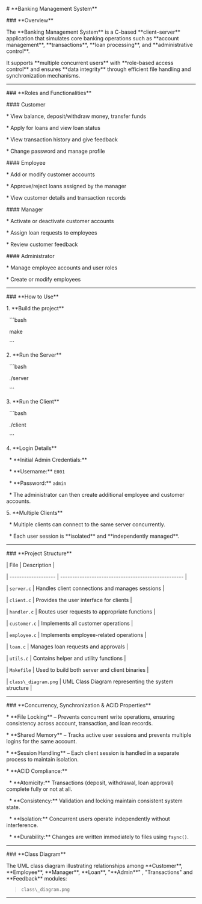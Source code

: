 \# \*\*Banking Management System\*\*



\### \*\*Overview\*\*



The \*\*Banking Management System\*\* is a C-based \*\*client–server\*\* application that simulates core banking operations such as \*\*account management\*\*, \*\*transactions\*\*, \*\*loan processing\*\*, and \*\*administrative control\*\*.

It supports \*\*multiple concurrent users\*\* with \*\*role-based access control\*\* and ensures \*\*data integrity\*\* through efficient file handling and synchronization mechanisms.



---



\### \*\*Roles and Functionalities\*\*



\#### Customer



\* View balance, deposit/withdraw money, transfer funds

\* Apply for loans and view loan status

\* View transaction history and give feedback

\* Change password and manage profile



\#### Employee



\* Add or modify customer accounts

\* Approve/reject loans assigned by the manager

\* View customer details and transaction records



\#### Manager



\* Activate or deactivate customer accounts

\* Assign loan requests to employees

\* Review customer feedback



\#### Administrator



\* Manage employee accounts and user roles

\* Create or modify employees



---



\### \*\*How to Use\*\*



1\. \*\*Build the project\*\*



&nbsp;  ```bash

&nbsp;  make

&nbsp;  ```



2\. \*\*Run the Server\*\*



&nbsp;  ```bash

&nbsp;  ./server

&nbsp;  ```



3\. \*\*Run the Client\*\*



&nbsp;  ```bash

&nbsp;  ./client

&nbsp;  ```



4\. \*\*Login Details\*\*



&nbsp;  \* \*\*Initial Admin Credentials:\*\*



&nbsp;    \* \*\*Username:\*\* `E001`

&nbsp;    \* \*\*Password:\*\* `admin`

&nbsp;  \* The administrator can then create additional employee and customer accounts.



5\. \*\*Multiple Clients\*\*



&nbsp;  \* Multiple clients can connect to the same server concurrently.

&nbsp;  \* Each user session is \*\*isolated\*\* and \*\*independently managed\*\*.



---



\### \*\*Project Structure\*\*



| File                | Description                                         |

| ------------------- | --------------------------------------------------- |

| `server.c`          | Handles client connections and manages sessions     |

| `client.c`          | Provides the user interface for clients             |

| `handler.c`         | Routes user requests to appropriate functions       |

| `customer.c`        | Implements all customer operations                  |

| `employee.c`        | Implements employee-related operations              |

| `loan.c`            | Manages loan requests and approvals                 |

| `utils.c`           | Contains helper and utility functions               |

| `Makefile`          | Used to build both server and client binaries       |

| `class\_diagram.png` | UML Class Diagram representing the system structure |



---



\### \*\*Concurrency, Synchronization \& ACID Properties\*\*



\* \*\*File Locking\*\* – Prevents concurrent write operations, ensuring consistency across account, transaction, and loan records.

\* \*\*Shared Memory\*\* – Tracks active user sessions and prevents multiple logins for the same account.

\* \*\*Session Handling\*\* – Each client session is handled in a separate process to maintain isolation.

\* \*\*ACID Compliance:\*\*

&nbsp; \* \*\*Atomicity:\*\* Transactions (deposit, withdrawal, loan approval) complete fully or not at all.

&nbsp; \* \*\*Consistency:\*\* Validation and locking maintain consistent system state.

&nbsp; \* \*\*Isolation:\*\* Concurrent users operate independently without interference.

&nbsp; \* \*\*Durability:\*\* Changes are written immediately to files using `fsync()`.



---



\### \*\*Class Diagram\*\*



The UML class diagram illustrating relationships among \*\*Customer\*\*, \*\*Employee\*\*, \*\*Manager\*\*, \*\*Loan\*\*, "\*\*Admin\*\*" , "Transactions" and \*\*Feedback\*\* modules:



> `class\_diagram.png`



---

